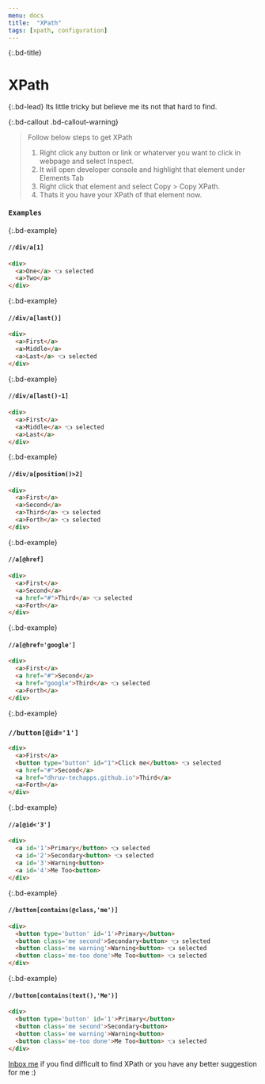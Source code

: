 ```yaml
---
menu: docs
title:  "XPath"
tags: [xpath, configuration]
---
```

{:.bd-title}
# XPath

{:.bd-lead}
Its little tricky but believe me its not that hard to find.

{:.bd-callout .bd-callout-warning}
> Follow below steps to get XPath
> 1. Right click any button or link or whaterver you want to click in webpage and select Inspect.
> 2. It will open developer console and highlight that element under Elements Tab
> 3. Right click that element and select Copy > Copy XPath.
> 4. Thats it you have your XPath of that element now.

#### <kbd>Examples</kbd>

{:.bd-example}
#### `//div/a[1]`

```html
<div>
  <a>One</a> 👈 selected
  <a>Two</a>
</div>
```

{:.bd-example}
#### `//div/a[last()]`

```html
<div>
  <a>First</a>
  <a>Middle</a>
  <a>Last</a> 👈 selected
</div>
```

{:.bd-example}
#### `//div/a[last()-1]`

```html
<div>
  <a>First</a>
  <a>Middle</a> 👈 selected
  <a>Last</a>
</div>
```

{:.bd-example}
#### `//div/a[position()>2]`

```html
<div>
  <a>First</a>
  <a>Second</a>
  <a>Third</a> 👈 selected
  <a>Forth</a> 👈 selected
</div>
```


{:.bd-example}
#### `//a[@href]`

```html
<div>
  <a>First</a>
  <a>Second</a>
  <a href="#">Third</a> 👈 selected
  <a>Forth</a>
</div>
```

{:.bd-example}
#### `//a[@href='google']`

```html
<div>
  <a>First</a>
  <a href="#">Second</a>
  <a href="google">Third</a> 👈 selected
  <a>Forth</a>
</div>
```

{:.bd-example}
### `//button[@id='1']`

```html
<div>
  <a>First</a>
  <button type="button" id="1">Click me</button> 👈 selected
  <a href="#">Second</a>
  <a href="dhruv-techapps.github.io">Third</a>
  <a>Forth</a>
</div>
```

{:.bd-example}
#### `//a[@id<'3']`

```html
<div>
  <a id='1'>Primary</button> 👈 selected
  <a id='2'>Secondary<button> 👈 selected
  <a id='3'>Warning<button>
  <a id='4'>Me Too<button>
</div>
```

{:.bd-example}
#### `//button[contains(@class,'me')]`

```html
<div>
  <button type='button' id='1'>Primary</button>
  <button class='me second'>Secondary<button> 👈 selected
  <button class='me warning'>Warning<button> 👈 selected
  <button class='me-too done'>Me Too<button> 👈 selected
</div>
```

{:.bd-example}
#### `//button[contains(text(),'Me')]`

```html
<div>
  <button type='button' id='1'>Primary</button>
  <button class='me second'>Secondary<button>
  <button class='me warning'>Warning<button>
  <button class='me-too done'>Me Too<button> 👈 selected
</div>
```

[Inbox me](dhruv.techapps@gmail.com) if you find difficult to find XPath or you have any better suggestion for me :)
